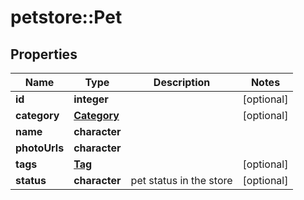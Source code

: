 # petstore::Pet

## Properties
Name | Type | Description | Notes
------------ | ------------- | ------------- | -------------
**id** | **integer** |  | [optional] 
**category** | [**Category**](Category.md) |  | [optional] 
**name** | **character** |  | 
**photoUrls** | **character** |  | 
**tags** | [**Tag**](Tag.md) |  | [optional] 
**status** | **character** | pet status in the store | [optional] 


